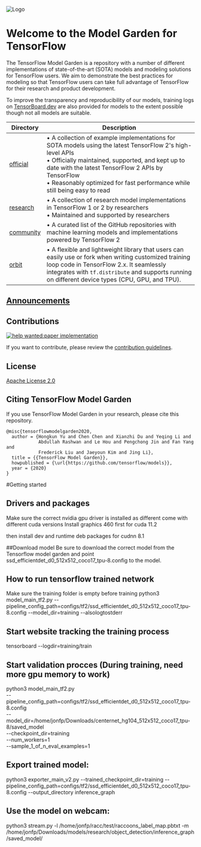 ![Logo](https://storage.googleapis.com/tf_model_garden/tf_model_garden_logo.png)

# Welcome to the Model Garden for TensorFlow

The TensorFlow Model Garden is a repository with a number of different
implementations of state-of-the-art (SOTA) models and modeling solutions for
TensorFlow users. We aim to demonstrate the best practices for modeling so that
TensorFlow users can take full advantage of TensorFlow for their research and
product development.

To improve the transparency and reproducibility of our models, training logs on
[TensorBoard.dev](https://tensorboard.dev) are also provided for models to the
extent possible though not all models are suitable.

| Directory | Description |
|-----------|-------------|
| [official](official) | • A collection of example implementations for SOTA models using the latest TensorFlow 2's high-level APIs<br />• Officially maintained, supported, and kept up to date with the latest TensorFlow 2 APIs by TensorFlow<br />• Reasonably optimized for fast performance while still being easy to read |
| [research](research) | • A collection of research model implementations in TensorFlow 1 or 2 by researchers<br />• Maintained and supported by researchers |
| [community](community) | • A curated list of the GitHub repositories with machine learning models and implementations powered by TensorFlow 2 |
| [orbit](orbit) | • A flexible and lightweight library that users can easily use or fork when writing customized training loop code in TensorFlow 2.x. It seamlessly integrates with `tf.distribute` and supports running on different device types (CPU, GPU, and TPU). |

## [Announcements](https://github.com/tensorflow/models/wiki/Announcements)

## Contributions

[![help wanted:paper implementation](https://img.shields.io/github/issues/tensorflow/models/help%20wanted%3Apaper%20implementation)](https://github.com/tensorflow/models/labels/help%20wanted%3Apaper%20implementation)

If you want to contribute, please review the [contribution guidelines](https://github.com/tensorflow/models/wiki/How-to-contribute).

## License

[Apache License 2.0](LICENSE)

## Citing TensorFlow Model Garden

If you use TensorFlow Model Garden in your research, please cite this repository.

```
@misc{tensorflowmodelgarden2020,
  author = {Hongkun Yu and Chen Chen and Xianzhi Du and Yeqing Li and
            Abdullah Rashwan and Le Hou and Pengchong Jin and Fan Yang and
            Frederick Liu and Jaeyoun Kim and Jing Li},
  title = {{TensorFlow Model Garden}},
  howpublished = {\url{https://github.com/tensorflow/models}},
  year = {2020}
}
```

#Getting started

## Drivers and packages
Make sure the correct nvidia gpu driver is installed as different come with different cuda versions
Install graphics 460 first for cuda 11.2

then install dev and runtime deb packages for cudnn 8.1

##Download model
Be sure to download the correct model from the Tensorflow model garden and point ssd_efficientdet_d0_512x512_coco17_tpu-8.config to the model.

## How to run tensorflow trained network
Make sure the training folder is empty before training
python3 model_main_tf2.py     --pipeline_config_path=configs/tf2/ssd_efficientdet_d0_512x512_coco17_tpu-8.config     --model_dir=training     --alsologtostderr

## Start website tracking the training process
tensorboard --logdir=training/train

## Start validation procces (During training, need more gpu memory to work)
python3 model_main_tf2.py \
  --pipeline_config_path=configs/tf2/ssd_efficientdet_d0_512x512_coco17_tpu-8.config \
  --model_dir=/home/jonfp/Downloads/centernet_hg104_512x512_coco17_tpu-8/saved_model \
  --checkpoint_dir=training \
  --num_workers=1 \
  --sample_1_of_n_eval_examples=1


## Export trained model:
python3 exporter_main_v2.py     --trained_checkpoint_dir=training     --pipeline_config_path=configs/tf2/ssd_efficientdet_d0_512x512_coco17_tpu-8.config     --output_directory inference_graph


## Use the model on webcam:
python3 stream.py -l /home/jonfp/racc/test/raccoons_label_map.pbtxt -m /home/jonfp/Downloads/models/research/object_detection/inference_graph/saved_model/

